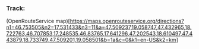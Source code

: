 ### Track:
(OpenRouteService map)[https://maps.openrouteservice.org/directions?n1=46.753505&n2=17.531433&n3=11&a=47.509237,19.058747,47.432965,18.722763,46.707853,17.248535,46.83765,17.641296,47.202543,18.610497,47.443879,18.733749,47.509201,19.058501&b=1a&c=0&k1=en-US&k2=km]
